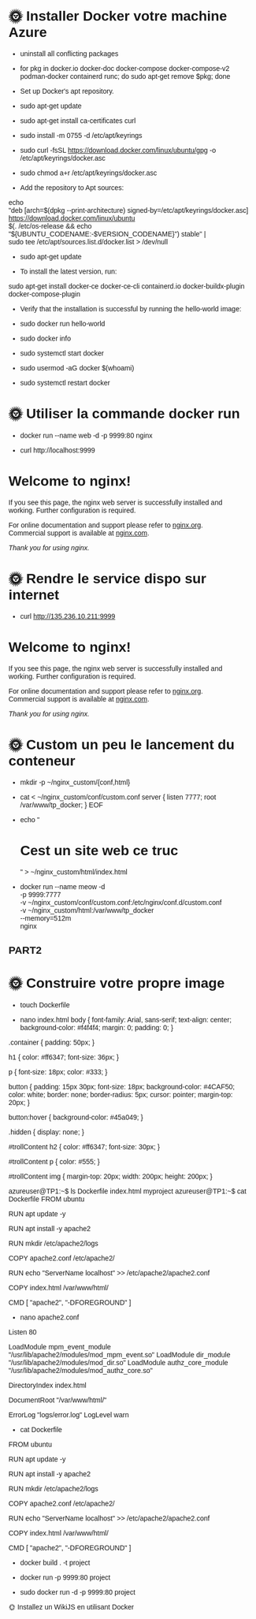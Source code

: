 # 🌞 Installer Docker votre machine Azure

- uninstall all conflicting packages 

* for pkg in docker.io docker-doc docker-compose docker-compose-v2 podman-docker containerd runc; do sudo apt-get remove $pkg; done

- Set up Docker's apt repository.

* sudo apt-get update

* sudo apt-get install ca-certificates curl

* sudo install -m 0755 -d /etc/apt/keyrings

* sudo curl -fsSL https://download.docker.com/linux/ubuntu/gpg -o /etc/apt/keyrings/docker.asc

* sudo chmod a+r /etc/apt/keyrings/docker.asc

 - Add the repository to Apt sources:

echo \
  "deb [arch=$(dpkg --print-architecture) signed-by=/etc/apt/keyrings/docker.asc] https://download.docker.com/linux/ubuntu \
  $(. /etc/os-release && echo "${UBUNTU_CODENAME:-$VERSION_CODENAME}") stable" | \
  sudo tee /etc/apt/sources.list.d/docker.list > /dev/null

* sudo apt-get update

- To install the latest version, run:

sudo apt-get install docker-ce docker-ce-cli containerd.io docker-buildx-plugin docker-compose-plugin

- Verify that the installation is successful by running the hello-world image:

* sudo docker run hello-world

* sudo docker info 

* sudo systemctl start docker

* sudo usermod -aG docker $(whoami)

* sudo systemctl restart docker

# 🌞 Utiliser la commande docker run

* docker run --name web -d -p 9999:80 nginx

 * curl http://localhost:9999

<!DOCTYPE html>
<html>
<head>
<title>Welcome to nginx!</title>
<style>
html { color-scheme: light dark; }
body { width: 35em; margin: 0 auto;
font-family: Tahoma, Verdana, Arial, sans-serif; }
</style>
</head>
<body>
<h1>Welcome to nginx!</h1>
<p>If you see this page, the nginx web server is successfully installed and
working. Further configuration is required.</p>

<p>For online documentation and support please refer to
<a href="http://nginx.org/">nginx.org</a>.<br/>
Commercial support is available at
<a href="http://nginx.com/">nginx.com</a>.</p>

<p><em>Thank you for using nginx.</em></p>
</body>
</html>

# 🌞 Rendre le service dispo sur internet

*  curl http://135.236.10.211:9999
<!DOCTYPE html>
<html>
<head>
<title>Welcome to nginx!</title>
<style>
html { color-scheme: light dark; }
body { width: 35em; margin: 0 auto;
font-family: Tahoma, Verdana, Arial, sans-serif; }
</style>
</head>
<body>
<h1>Welcome to nginx!</h1>
<p>If you see this page, the nginx web server is successfully installed and
working. Further configuration is required.</p>

<p>For online documentation and support please refer to
<a href="http://nginx.org/">nginx.org</a>.<br/>
Commercial support is available at
<a href="http://nginx.com/">nginx.com</a>.</p>

<p><em>Thank you for using nginx.</em></p>
</body>
</html>

# 🌞 Custom un peu le lancement du conteneur

* mkdir -p ~/nginx_custom/{conf,html}

* cat <<EOF > ~/nginx_custom/conf/custom.conf
server {
  listen 7777;
  root /var/www/tp_docker;
}
EOF

* echo "<h1>Cest un site web ce truc </h1>" > ~/nginx_custom/html/index.html

* docker run --name meow -d \
  -p 9999:7777 \
  -v ~/nginx_custom/conf/custom.conf:/etc/nginx/conf.d/custom.conf \
  -v ~/nginx_custom/html:/var/www/tp_docker \
  --memory=512m \
  nginx


## PART2

# 🌞 Construire votre propre image

* touch Dockerfile 

* nano index.html 
body {
    font-family: Arial, sans-serif;
    text-align: center;
    background-color: #f4f4f4;
    margin: 0;
    padding: 0;
}

.container {
    padding: 50px;
}

h1 {
    color: #ff6347;
    font-size: 36px;
}

p {
    font-size: 18px;
    color: #333;
}

button {
    padding: 15px 30px;
    font-size: 18px;
    background-color: #4CAF50;
    color: white;
    border: none;
    border-radius: 5px;
    cursor: pointer;
    margin-top: 20px;
}

button:hover {
    background-color: #45a049;
}

.hidden {
    display: none;
}

#trollContent h2 {
    color: #ff6347;
    font-size: 30px;
}

#trollContent p {
    color: #555;
}

#trollContent img {
    margin-top: 20px;
    width: 200px;
    height: 200px;
}

azureuser@TP1:~$ ls
Dockerfile  index.html  myproject
azureuser@TP1:~$ cat Dockerfile
FROM ubuntu

RUN apt update -y

RUN apt install -y apache2

RUN mkdir /etc/apache2/logs

COPY apache2.conf /etc/apache2/

RUN echo "ServerName localhost" >> /etc/apache2/apache2.conf

COPY index.html /var/www/html/

CMD [ "apache2", "-DFOREGROUND" ]

* nano apache2.conf

Listen 80

LoadModule mpm_event_module "/usr/lib/apache2/modules/mod_mpm_event.so"
LoadModule dir_module "/usr/lib/apache2/modules/mod_dir.so"
LoadModule authz_core_module "/usr/lib/apache2/modules/mod_authz_core.so"


DirectoryIndex index.html

DocumentRoot "/var/www/html/"

ErrorLog "logs/error.log"
LogLevel warn

* cat Dockerfile

FROM ubuntu

RUN apt update -y

RUN apt install -y apache2

RUN mkdir /etc/apache2/logs

COPY apache2.conf /etc/apache2/

RUN echo "ServerName localhost" >> /etc/apache2/apache2.conf

COPY index.html /var/www/html/

CMD [ "apache2", "-DFOREGROUND" ]

* docker build . -t project

* docker run -p 9999:80 project

* sudo docker run -d -p 9999:80 project

🌞 Installez un WikiJS en utilisant Docker





